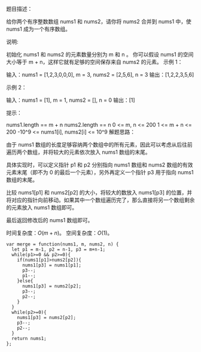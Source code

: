题目描述：

给你两个有序整数数组 nums1 和 nums2，请你将 nums2 合并到 nums1 中，使 nums1 成为一个有序数组。

说明:

初始化 nums1 和 nums2 的元素数量分别为 m 和 n 。
你可以假设 nums1 的空间大小等于 m + n，这样它就有足够的空间保存来自 nums2 的元素。
示例 1：

输入：nums1 = [1,2,3,0,0,0], m = 3, nums2 = [2,5,6], n = 3
输出：[1,2,2,3,5,6]

示例 2：

输入：nums1 = [1], m = 1, nums2 = [], n = 0
输出：[1]

提示：

nums1.length == m + n
nums2.length == n
0 <= m, n <= 200
1 <= m + n <= 200
-10^9 <= nums1[i], nums2[i] <= 10^9
解题思路：

由于 nums1 数组的长度足够容纳两个数组中的所有元素，因此可以考虑从后往前遍历两个数组，并将较大的元素依次放入 nums1 数组的末尾。

具体实现时，可以定义指针 p1 和 p2 分别指向 nums1 数组和 nums2 数组的有效元素末尾（即不为 0 的最后一个元素），另外再定义一个指针 p3 用于指向 nums1 数组的末尾。

比较 nums1[p1] 和 nums2[p2] 的大小，将较大的数放入 nums1[p3] 的位置，并将对应的指针向前移动。如果其中一个数组遍历完了，那么直接将另一个数组剩余的元素放入 nums1 数组即可。

最后返回修改后的 nums1 数组即可。

时间复杂度：$O(m+n)$。
空间复杂度：$O(1)$。

```
var merge = function(nums1, m, nums2, n) {
  let p1 = m-1, p2 = n-1, p3 = m+n-1;
  while(p1>=0 && p2>=0){
    if(nums1[p1]>nums2[p2]){
      nums1[p3] = nums1[p1];
      p3--;
      p1--;
    }else{
      nums1[p3] = nums2[p2];
      p3--;
      p2--;
    }
  }
  while(p2>=0){
    nums1[p3] = nums2[p2];
    p3--;
    p2--;
  }
  return nums1;
};
```